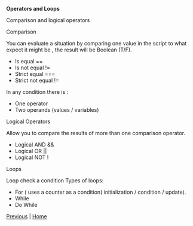 **Operators and Loops**

Comparison and logical operators
 
Comparison

You can evaluate a situation by comparing one value in the script to what expect it might be , the result will be Boolean (T/F).
- Is equal == 
- Is not equal !=
- Strict equal  === 
- Strict not equal !=

In any condition there is :
- One operator 
- Two operands (values / variables)

Logical Operators 

Allow you to compare the results of more than one comparison operator.
- Logical AND  &&
- Logical OR   ||
- Logical NOT  !

Loops 

Loop check a condition 
Types of loops:

- For ( uses a counter as a condition( initialization / condition / update).
- While 
- Do While 

[Previous](Read07.md)  |  [Home](README.md)  



